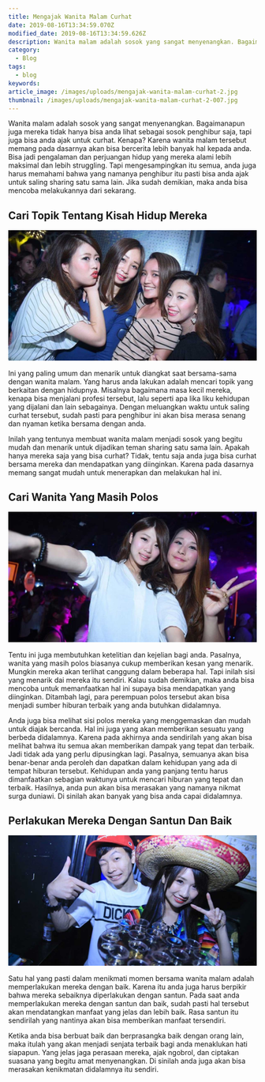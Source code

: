 ```yaml
---
title: Mengajak Wanita Malam Curhat
date: 2019-08-16T13:34:59.070Z
modified_date: 2019-08-16T13:34:59.626Z
description: Wanita malam adalah sosok yang sangat menyenangkan. Bagaimanapun juga mereka tidak hanya bisa anda lihat sebagai sosok penghibur saja.
category:
  - Blog
tags:
  - blog
keywords:
article_image: /images/uploads/mengajak-wanita-malam-curhat-2.jpg
thumbnail: /images/uploads/mengajak-wanita-malam-curhat-2-007.jpg
---
```

Wanita malam adalah sosok yang sangat menyenangkan. Bagaimanapun juga mereka tidak hanya bisa anda lihat sebagai sosok penghibur saja, tapi juga bisa anda ajak untuk curhat. Kenapa? Karena wanita malam tersebut memang pada dasarnya akan bisa bercerita lebih banyak hal kepada anda. Bisa jadi pengalaman dan perjuangan hidup yang mereka alami lebih maksimal dan lebih struggling. Tapi mengesampingkan itu semua, anda juga harus memahami bahwa yang namanya penghibur itu pasti bisa anda ajak untuk saling sharing satu sama lain. Jika sudah demikian, maka anda bisa mencoba melakukannya dari sekarang.



## Cari Topik Tentang Kisah Hidup Mereka

![Mengajak Wanita Malam Curhat](/images/uploads/mengajak-wanita-malam-curhat-3.jpg)

Ini yang paling umum dan menarik untuk diangkat saat bersama-sama dengan wanita malam. Yang harus anda lakukan adalah mencari topik yang berkaitan dengan hidupnya. Misalnya bagaimana masa kecil mereka, kenapa bisa menjalani profesi tersebut, lalu seperti apa lika liku kehidupan yang dijalani dan lain sebagainya. Dengan meluangkan waktu untuk saling curhat tersebut, sudah pasti para penghibur ini akan bisa merasa senang dan nyaman ketika bersama dengan anda.

Inilah yang tentunya membuat wanita malam menjadi sosok yang begitu mudah dan menarik untuk dijadikan teman sharing satu sama lain. Apakah hanya mereka saja yang bisa curhat? Tidak, tentu saja anda juga bisa curhat bersama mereka dan mendapatkan yang diinginkan. Karena pada dasarnya memang sangat mudah untuk menerapkan dan melakukan hal ini.



## Cari Wanita Yang Masih Polos

![Mengajak Wanita Malam Curhat](/images/uploads/mengajak-wanita-malam-curhat-2.jpg)

Tentu ini juga membutuhkan ketelitian dan kejelian bagi anda. Pasalnya, wanita yang masih polos biasanya cukup memberikan kesan yang menarik. Mungkin mereka akan terlihat canggung dalam beberapa hal. Tapi inilah sisi yang menarik dai mereka itu sendiri. Kalau sudah demikian, maka anda bisa mencoba untuk memanfaatkan hal ini supaya bisa mendapatkan yang diinginkan. Ditambah lagi, para perempuan polos tersebut akan bisa menjadi sumber hiburan terbaik yang anda butuhkan didalamnya.

Anda juga bisa melihat sisi polos mereka yang menggemaskan dan mudah untuk diajak bercanda. Hal ini juga yang akan memberikan sesuatu yang berbeda didalamnya. Karena pada akhirnya anda sendirilah yang akan bisa melihat bahwa itu semua akan memberikan dampak yang tepat dan terbaik. Jadi tidak ada yang perlu dipusingkan lagi. Pasalnya, semuanya akan bisa benar-benar anda peroleh dan dapatkan dalam kehidupan yang ada di tempat hiburan tersebut. Kehidupan anda yang panjang tentu harus dimanfaatkan sebagian waktunya untuk mencari hiburan yang tepat dan terbaik. Hasilnya, anda pun akan bisa merasakan yang namanya nikmat surga duniawi. Di sinilah akan banyak yang bisa anda capai didalamnya.



## Perlakukan Mereka Dengan Santun Dan Baik

![Mengajak Wanita Malam Curhat](/images/uploads/mengajak-wanita-malam-curhat-1.jpg)

Satu hal yang pasti dalam menikmati momen bersama wanita malam adalah memperlakukan mereka dengan baik. Karena itu anda juga harus berpikir bahwa mereka sebaiknya diperlakukan dengan santun. Pada saat anda memperlakukan mereka dengan santun dan baik, sudah pasti hal tersebut akan mendatangkan manfaat yang jelas dan lebih baik. Rasa santun itu sendirilah yang nantinya akan bisa memberikan manfaat tersendiri.

Ketika anda bisa berbuat baik dan berprasangka baik dengan orang lain, maka itulah yang akan menjadi senjata terbaik bagi anda menaklukan hati siapapun. Yang jelas jaga perasaan mereka, ajak ngobrol, dan ciptakan suasana yang begitu amat menyenangkan. Di sinilah anda juga akan bisa merasakan kenikmatan didalamnya itu sendiri.
